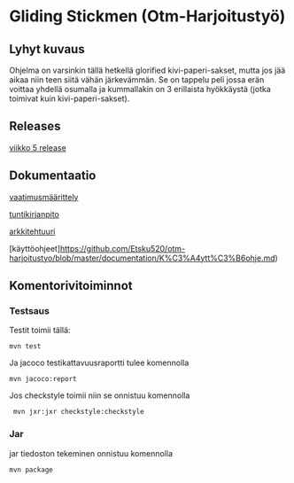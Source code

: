# Gliding Stickmen (Otm-Harjoitustyö)

## Lyhyt kuvaus
Ohjelma on varsinkin tällä hetkellä glorified kivi-paperi-sakset, mutta jos jää aikaa niin teen siitä vähän järkevämmän. Se on tappelu peli jossa erän voittaa yhdellä osumalla ja kummallakin on 3 erillaista hyökkäystä (jotka toimivat kuin kivi-paperi-sakset).

## Releases
[viikko 5 release](https://github.com/Etsku520/otm-harjoitustyo/releases/tag/viikko5)

## Dokumentaatio
[vaatimusmäärittely](https://github.com/Etsku520/otm-harjoitustyo/blob/master/documentation/m%C3%A4%C3%A4rittelydokumentti.md)

[tuntikirjanpito](https://github.com/Etsku520/otm-harjoitustyo/blob/master/documentation/tuntikirjanpito.md)

[arkkitehtuuri](https://github.com/Etsku520/otm-harjoitustyo/blob/master/documentation/arkkitehtuuri.md)

[käyttöohjeet]https://github.com/Etsku520/otm-harjoitustyo/blob/master/documentation/K%C3%A4ytt%C3%B6ohje.md)

## Komentorivitoiminnot
### Testsaus
Testit toimii tällä:

    mvn test
  
Ja jacoco testikattavuusraportti tulee komennolla

    mvn jacoco:report
    
Jos checkstyle toimii niin se onnistuu komennolla

     mvn jxr:jxr checkstyle:checkstyle
    
### Jar
jar tiedoston tekeminen onnistuu komennolla

    mvn package
